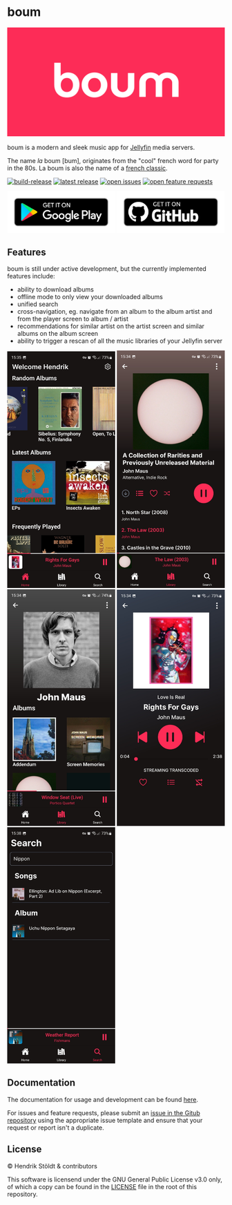 # boum

![logo boum](./.github/.assets/header.png)

boum is a modern and sleek music app for [Jellyfin](https://github.com/jellyfin/jellyfin) media servers.

The name _la_ boum [bum], originates from the "cool" french word for party in the 80s. La boum is also the name of a [french classic](https://www.youtube.com/watch?v=D9KX35J1kWg).

[![build-release](https://github.com/henniaufmrenni/boum/actions/workflows/android-build-release.yml/badge.svg)](https://github.com/henniaufmrenni/boum/actions/workflows/android-build-release.yml)
[![latest release](https://badgen.net/github/release/henniaufmrenni/boum?icon=github)](https://github.com/henniaufmrenni/boum/releases/latest)
[![open issues](https://img.shields.io/github/issues/henniaufmrenni/boum/bug?color=C6474F&label=open%20bug-issues)](https://github.com/henniaufmrenni/boum/issues?q=is%3Aissue+is%3Aopen+label%3Abug)
[![open feature requests](https://img.shields.io/github/issues/henniaufmrenni/boum/enhancement?color=B3ECEE&label=open%20feature-requests)](https://github.com/henniaufmrenni/boum/issues?q=is%3Aissue+is%3Aopen+label%3Aenhancement)

<p float="left">
  <a href="https://play.google.com/store/apps/details?id=de.eindm.boum"><img src=".github/.assets/badge-google-play.png" width="250"/></a>
  <a href="https://github.com/henniaufmrenni/boum/releases/latest"><img src=".github/.assets/badge-github.png" width="250"/></a>
</p>

## Features

boum is still under active development, but the currently implemented features include:

- ability to download albums
- offline mode to only view your downloaded albums
- unified search
- cross-navigation, eg. navigate from an album to the album artist and from the player screen to album / artist
- recommendations for similar artist on the artist screen and similar albums on the album screen
- ability to trigger a rescan of all the music libraries of your Jellyfin server

<p float="left">
  <img src=".github/.assets/screenshot-home.jpg" alt="home" width="250"/>
  <img src=".github/.assets/screenshot-album.jpg" alt="home" width="250"/>
  <img src=".github/.assets/screenshot-artist.jpg" alt="home" width="250"/>
  <img src=".github/.assets/screenshot-player.jpg" alt="home" width="250"/>
  <img src=".github/.assets/screenshot-search.jpg" alt="home" width="250"/>
</p>

## Documentation

The documentation for usage and development can be found [here](https://eindm.de/boum).

For issues and feature requests, please submit an [issue in the Gitub repository](https://github.com/henniaufmrenni/boum/issues) using the appropriate issue template and ensure that your request or report isn't a duplicate.

## License

© Hendrik Stöldt & contributors

This software is licensend under the GNU General Public License v3.0 only, of which a copy can be found in the [LICENSE](LICENSE) file in the root of this repository.
